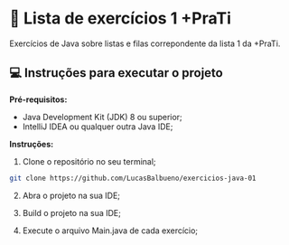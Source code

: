 # 📃 Lista de exercícios 1 +PraTi

Exercícios de Java sobre listas e filas correpondente da lista 1 da +PraTi.

## 💻 Instruções para executar o projeto

**Pré-requisitos:**
- Java Development Kit (JDK) 8 ou superior;
- IntelliJ IDEA ou qualquer outra Java IDE;


**Instruções:**
1. Clone o repositório no seu terminal;
```bash
git clone https://github.com/LucasBalbueno/exercicios-java-01
````

2. Abra o projeto na sua IDE;

3. Build o projeto na sua IDE;

4. Execute o arquivo Main.java de cada exercício;